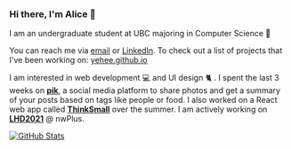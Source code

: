 ### Hi there, I'm Alice 👋

I am an undergraduate student at UBC majoring in Computer Science :seedling:

You can reach me via [email](mailto:aliceykim0828@gmail.com?Subject=Hi%20there!) or [LinkedIn](https://linkedin.com/in/yehee). To check out a list of projects that I've been working on: [yehee.github.io](https://yehee.github.io)

I am interested in web development :computer: and UI design :cat2: . I spent the last 3 weeks on [**pik**](https://akhl.me), a social media platform to share photos and get a summary of your posts based on tags like people or food. I also worked on a React web app called [**ThinkSmall**](https://github.com/CPSC436/ThinkSmall) over the summer. I am actively working on [**LHD2021**](https://github.com/nwplus/LHD2021) @ nwPlus.

[![GitHub Stats](https://github-readme-stats.vercel.app/api?username=yehee&hide=stars&show_icons=true&hide_title=true&hide_rank=true&count_private=true&icon_color=3fbac2&include_all_commits=true)](https://yehee.github.io)
